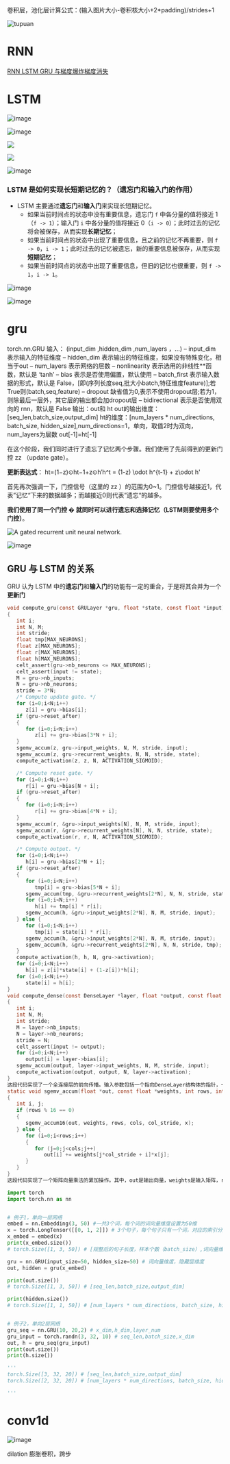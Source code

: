 卷积层，池化层计算公式：(输入图片大小-卷积核大小+2*padding)/strides+1 


![tupuan](https://pic1.zhimg.com/80/v2-5e5f687e78edd13e572039f5132f4248_720w.webp)

# RNN
[RNN LSTM GRU 与梯度爆炸梯度消失](https://zhuanlan.zhihu.com/p/28297161)



# LSTM


![image](https://cdn.staticaly.com/gh/andyye1999/picx-images-hosting@master/20230410/image.7fj9tyuzl0o0.webp)


![image](https://cdn.staticaly.com/gh/andyye1999/picx-images-hosting@master/20230405/image.4meykpdfxso0.webp)


![](https://pic2.zhimg.com/80/v2-ec148fed5f9397087e0aae2b7e05d241_720w.webp)

  
![](https://pic4.zhimg.com/80/v2-c50de47c672cfec7cd6671d3dc6a2147_720w.webp)


![image](https://cdn.staticaly.com/gh/andyye1999/picx-images-hosting@master/20230410/image.6vbfdnnthi00.webp)

### LSTM 是如何实现长短期记忆的？（遗忘门和输入门的作用）

-   LSTM 主要通过**遗忘门**和**输入门**来实现长短期记忆。
    -   如果当前时间点的状态中没有重要信息，遗忘门 `f` 中各分量的值将接近 1（`f -> 1`）；输入门 `i` 中各分量的值将接近 0（`i -> 0`）；此时过去的记忆将会被保存，从而实现**长期记忆**；
    -   如果当前时间点的状态中出现了重要信息，且之前的记忆不再重要，则 `f -> 0`，`i -> 1`；此时过去的记忆被遗忘，新的重要信息被保存，从而实现**短期记忆**；
    -   如果当前时间点的状态中出现了重要信息，但旧的记忆也很重要，则 `f -> 1`，`i -> 1`。


![image](https://cdn.staticaly.com/gh/andyye1999/picx-images-hosting@master/20230811/image.9hs9n0n810g.webp)

![image](https://cdn.staticaly.com/gh/andyye1999/picx-images-hosting@master/20230811/image.cq63w1zw6iw.webp)
# gru
torch.nn.GRU
输入：
(input_dim ,hidden_dim ,num_layers ，…)
– input_dim 表示输入的特征维度
– hidden_dim 表示输出的特征维度，如果没有特殊变化，相当于out
– num_layers 表示网络的层数
– nonlinearity 表示选用的非线性**函数，默认是 ‘tanh’
– bias 表示是否使用偏置，默认使用
– batch_first 表示输入数据的形式，默认是 False，[即(序列长度seq,批大小batch,特征维度feature)];若True则(batch,seq,feature)
– dropout 缺省值为0,表示不使用dropout层;若为1，则除最后一层外，其它层的输出都会加dropout层
– bidirectional 表示是否使用双向的 rnn，默认是 False
输出：out和 ht
out的输出维度：[seq_len,batch_size,output_dim]
ht的维度：[num_layers * num_directions, batch_size, hidden_size],num_directions=1，单向，取值2时为双向，num_layers为层数
out[-1]=ht[-1]


在这个阶段，我们同时进行了遗忘了记忆两个步骤。我们使用了先前得到的更新门控 zz （update gate）。

**更新表达式**： ht=(1−z)⊙ht−1+z⊙h′h^t = (1-z) \odot h^{t-1} + z\odot h'

首先再次强调一下，门控信号（这里的 zz ）的范围为0~1。门控信号越接近1，代表”记忆“下来的数据越多；而越接近0则代表”遗忘“的越多。

**我们使用了同一个门控 � 就同时可以进行遗忘和选择记忆（LSTM则要使用多个门控）**。  



![A gated recurrent unit neural network.](https://colah.github.io/posts/2015-08-Understanding-LSTMs/img/LSTM3-var-GRU.png)


![image](https://cdn.staticaly.com/gh/andyye1999/picx-images-hosting@master/20230410/image.6y51ii7mzyg0.webp)


## GRU 与 LSTM 的关系

GRU 认为 LSTM 中的**遗忘门**和**输入门**的功能有一定的重合，于是将其合并为一个**更新门**

```c
void compute_gru(const GRULayer *gru, float *state, const float *input)
{
   int i;
   int N, M;
   int stride;
   float tmp[MAX_NEURONS];
   float z[MAX_NEURONS];
   float r[MAX_NEURONS];
   float h[MAX_NEURONS];
   celt_assert(gru->nb_neurons <= MAX_NEURONS);
   celt_assert(input != state);
   M = gru->nb_inputs;
   N = gru->nb_neurons;
   stride = 3*N;
   /* Compute update gate. */
   for (i=0;i<N;i++)
      z[i] = gru->bias[i];
   if (gru->reset_after)
   {
      for (i=0;i<N;i++)
         z[i] += gru->bias[3*N + i];
   }
   sgemv_accum(z, gru->input_weights, N, M, stride, input);
   sgemv_accum(z, gru->recurrent_weights, N, N, stride, state);
   compute_activation(z, z, N, ACTIVATION_SIGMOID);

   /* Compute reset gate. */
   for (i=0;i<N;i++)
      r[i] = gru->bias[N + i];
   if (gru->reset_after)
   {
      for (i=0;i<N;i++)
         r[i] += gru->bias[4*N + i];
   }
   sgemv_accum(r, &gru->input_weights[N], N, M, stride, input);
   sgemv_accum(r, &gru->recurrent_weights[N], N, N, stride, state);
   compute_activation(r, r, N, ACTIVATION_SIGMOID);

   /* Compute output. */
   for (i=0;i<N;i++)
      h[i] = gru->bias[2*N + i];
   if (gru->reset_after)
   {
      for (i=0;i<N;i++)
         tmp[i] = gru->bias[5*N + i];
      sgemv_accum(tmp, &gru->recurrent_weights[2*N], N, N, stride, state);
      for (i=0;i<N;i++)
         h[i] += tmp[i] * r[i];
      sgemv_accum(h, &gru->input_weights[2*N], N, M, stride, input);
   } else {
      for (i=0;i<N;i++)
         tmp[i] = state[i] * r[i];
      sgemv_accum(h, &gru->input_weights[2*N], N, M, stride, input);
      sgemv_accum(h, &gru->recurrent_weights[2*N], N, N, stride, tmp);
   }
   compute_activation(h, h, N, gru->activation);
   for (i=0;i<N;i++)
      h[i] = z[i]*state[i] + (1-z[i])*h[i];
   for (i=0;i<N;i++)
      state[i] = h[i];
}
void compute_dense(const DenseLayer *layer, float *output, const float *input)
{
   int i;
   int N, M;
   int stride;
   M = layer->nb_inputs;
   N = layer->nb_neurons;
   stride = N;
   celt_assert(input != output);
   for (i=0;i<N;i++)
      output[i] = layer->bias[i];
   sgemv_accum(output, layer->input_weights, N, M, stride, input);
   compute_activation(output, output, N, layer->activation);
}
这段代码实现了一个全连接层的前向传播。输入参数包括一个指向DenseLayer结构体的指针，一个指向输出的指针和一个指向输入的指针。其中DenseLayer结构体包含了该层的权重、偏置、激活函数等信息。该函数首先将输出初始化为偏置，然后使用sgemvaccum函数计算输入和权重的乘积并累加到输出中。最后，使用computeactivation函数对输出进行激活函数处理。其中sgemvaccum函数实现了矩阵向量乘法的累加版本，computeactivation函数实现了不同激活函数的处理。
static void sgemv_accum(float *out, const float *weights, int rows, int cols, int col_stride, const float *x)
{
   int i, j;
   if (rows % 16 == 0)
   {
      sgemv_accum16(out, weights, rows, cols, col_stride, x);
   } else {
      for (i=0;i<rows;i++)
      {
         for (j=0;j<cols;j++)
            out[i] += weights[j*col_stride + i]*x[j];
      }
   }
}
这段代码实现了一个矩阵向量乘法的累加操作。其中，out是输出向量，weights是输入矩阵，rows是矩阵的行数，cols是矩阵的列数，col_stride是矩阵列之间的跨度，x是输入向量。如果rows是16的倍数，则调用sgemv_accum16函数进行计算，否则使用两层循环计算。在循环中，out[i]表示输出向量的第i个元素，weights[j*col_stride + i]表示输入矩阵第j列第i行的元素，x[j]表示输入向量的第j个元素。
```

```python
import torch
import torch.nn as nn


# 例子1，单向一层网络
embed = nn.Embedding(3, 50) #一共3个词，每个词的词向量维度设置为50维
x = torch.LongTensor([[0, 1, 2]]) # 3个句子，每个句子只有一个词，对应的索引分别时0，1，2
x_embed = embed(x)
print(x_embed.size())
# torch.Size([1, 3, 50]) # [规整后的句子长度，样本个数（batch_size）,词向量维度]

gru = nn.GRU(input_size=50, hidden_size=50) # 词向量维度，隐藏层维度
out, hidden = gru(x_embed)

print(out.size())
# torch.Size([1, 3, 50]) # [seq_len,batch_size,output_dim]

print(hidden.size())
# torch.Size([1, 1, 50]) # [num_layers * num_directions, batch_size, hidden_size]


# 例子2，单向2层网络
gru_seq = nn.GRU(10, 20,2) # x_dim,h_dim,layer_num
gru_input = torch.randn(3, 32, 10) # seq_len,batch_size,x_dim
out, h = gru_seq(gru_input)
print(out.size())
print(h.size())

'''
torch.Size([3, 32, 20]) # [seq_len,batch_size,output_dim]
torch.Size([2, 32, 20]) # [num_layers * num_directions, batch_size, hidden_size]

'''

```

# conv1d
![image](https://cdn.staticaly.com/gh/andyye1999/image-hosting@master/20221120/image.18x6t933e29s.webp)


dilation 膨胀卷积，跨步